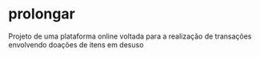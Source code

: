 # prolongar
Projeto de uma plataforma online voltada para a realização de transações envolvendo doações de itens em desuso 
